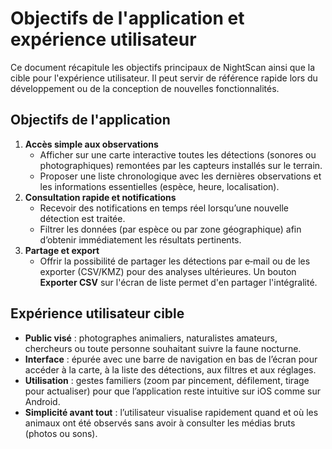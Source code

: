 # Objectifs de l'application et expérience utilisateur

Ce document récapitule les objectifs principaux de NightScan ainsi que la cible pour l'expérience utilisateur. Il peut servir de référence rapide lors du développement ou de la conception de nouvelles fonctionnalités.

## Objectifs de l'application

1. **Accès simple aux observations**
   - Afficher sur une carte interactive toutes les détections (sonores ou photographiques) remontées par les capteurs installés sur le terrain.
   - Proposer une liste chronologique avec les dernières observations et les informations essentielles (espèce, heure, localisation).
2. **Consultation rapide et notifications**
   - Recevoir des notifications en temps réel lorsqu’une nouvelle détection est traitée.
   - Filtrer les données (par espèce ou par zone géographique) afin d’obtenir immédiatement les résultats pertinents.
3. **Partage et export**
   - Offrir la possibilité de partager les détections par e‑mail ou de les exporter (CSV/KMZ) pour des analyses ultérieures. Un bouton **Exporter CSV** sur l'écran de liste permet d'en partager l'intégralité.

## Expérience utilisateur cible

- **Public visé** : photographes animaliers, naturalistes amateurs, chercheurs ou toute personne souhaitant suivre la faune nocturne.
- **Interface** : épurée avec une barre de navigation en bas de l’écran pour accéder à la carte, à la liste des détections, aux filtres et aux réglages.
- **Utilisation** : gestes familiers (zoom par pincement, défilement, tirage pour actualiser) pour que l’application reste intuitive sur iOS comme sur Android.
- **Simplicité avant tout** : l’utilisateur visualise rapidement quand et où les animaux ont été observés sans avoir à consulter les médias bruts (photos ou sons).

